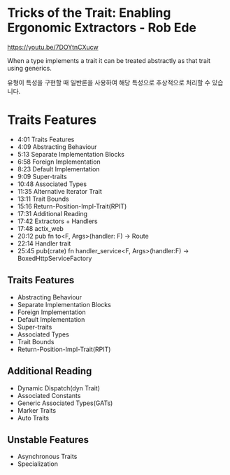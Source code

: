 # Tricks of the Trait: Enabling Ergonomic Extractors - Rob Ede

https://youtu.be/7DOYtnCXucw


When a type implements a trait it can be treated abstractly as that trait using generics.

유형이 특성을 구현할 때 일반론을 사용하여 해당 특성으로 추상적으로 처리할 수 있습니다.

# Traits Features

  - 4:01 Traits Features
  - 4:09 Abstracting Behaviour
  - 5:13 Separate Implementation Blocks
  - 6:58 Foreign Implementation 
  - 8:23 Default Implementation 
  - 9:09 Super-traits
  - 10:48 Associated Types
  - 11:35 Alternative Iterator Trait
  - 13:11 Trait Bounds
  - 15:16 Return-Position-Impl-Trait(RPIT)
  - 17:31 Additional Reading
  - 17:42 Extractors + Handlers
  - 17:48 actix_web
  - 20:12 pub fn to<F, Args>(handler: F) -> Route 
  - 22:14 Handler trait
  - 25:45 pub(crate) fn handler_service<F, Args>(handler:F) -> BoxedHttpServiceFactory

## Traits Features

- Abstracting Behaviour
- Separate Implementation Blocks
- Foreign Implementation 
- Default Implementation 
- Super-traits
- Associated Types
- Trait Bounds
- Return-Position-Impl-Trait(RPIT)

## Additional Reading 

  - Dynamic Dispatch(dyn Trait)
  - Associated Constants
  - Generic Associated Types(GATs)
  - Marker Traits
  - Auto Traits
 
## Unstable Features

  - Asynchronous Traits
  - Specialization

